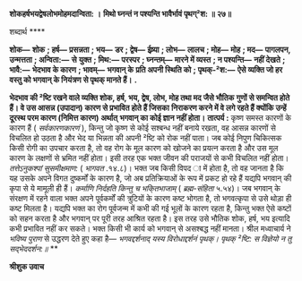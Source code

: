 **शोकहर्षभयद्वेषलोभमोहमदान्विता: ।** **मिथो घ्नन्तं न पश्यन्ति भावैर्भावं पृथग्²श: ॥ २७॥** 

शब्दार्थ **** 

**शोक—** **शोक** **; हर्ष—** **प्रसन्नता** **; भय—** **डर** **; द्वेष—** **ईष्र्या** **; लोभ—** **लालच** **; मोह—** **मोह** **; मद—** **पागलपन, उन्मत्तता** **; अन्विता:—** **से** **युक्त** **; मिथ:—** **परस्पर** **; घ्नन्तम्—** **मारने में व्यस्त** **; न पश्यन्ति—** **नहीं देखते** **; भावै:—** **भेदभाव के कारण** **; भावम्—** **भगवान् के** **प्रति अपनी स्थिति को** **; पृथक्-²श:—** **ऐसे व्यक्ति जो हर वस्तु को भगवान् के नियंत्रण से पृथक् मानते हैं।** **.** 

**भेदभाव की ²ष्टि रखने वाले व्यक्ति शोक, हर्ष, भय, द्वेष, लोभ, मोह तथा मद जैसे भौतिक** **गुणों से समन्वित होते हैं। वे उस आसन्न (उपादान) कारण से प्रभावित होते हैं जिसका** **निराकरण करने में वे लगे रहते हैं क्योंकि उन्हें दूरस्थ परम कारण (निमित्त कारण) अर्थात्** **भगवान् का कोई ज्ञान नहीं होता।** **तात्पर्य :** कृष्ण समस्त कारणों के कारण हैं ( *सर्वकारणकारणं* ), किन्तु जो कृष्ण से कोई सश्बन्ध नहीं बनाये रखता, वह आसन्न कारणों से विचलित हो उठता है और भेद या भिन्नता की अपनी ²ष्टि को रोक नहीं पाता। जब कोई निपुण चिकित्सक किसी रोगी का उपचार करता है, तो वह रोग के मूल कारण को खोजने का प्रयत्न करता है और उस मूल कारण के लक्षणों से भ्रमित नहीं होता। इसी तरह एक भक्त जीवन की पराजयों से कभी विचलित नहीं होता। *तत्तेऽनुकश्पां सुसमीक्षमाण:* ( *भागवत*  .१४.८)। भक्त जब किसी विपद ा में होता है, तो वह जानता है कि यह उसके अपने विगत दुष्कर्मों के कारण है, जो अब प्रतिक्रियाओं के रूप में प्रकट हो रहे हैं यद्यपि भगवान् की कृपा से ये मामूली ही हैं। *कर्माणि निर्दहति किन्तु च भकि्तभाजाम्* ( *ब्रह्म-संहिता* ५.५४)। जब भगवान् के संरक्षण में रहने वाला भक्त अपने पूर्वकर्मों की त्रुटियों के कारण कष्ट भोगता है, तो भगवत्कृपा से उसे थोड़ा ही कष्ट मिलता है। यद्यपि भक्त का रोग पूर्वजन्म में कभी की गई भूलों के कारण रहता है, किन्तु भक्त ऐसे कष्टों को सहन करता है और भगवान् पर पूरी तरह आश्रित रहता है। इस तरह उसे भौतिक शोक, हर्ष, भय इत्यादि कभी प्रभावित नहीं कर सकते। भक्त किसी भी कार्य को भगवान् से असश्बद्ध नहीं मानता। श्रील मध्वाचार्य ने *भविष्य पुराण* से उद्धरण देते हुए कहा है— *भगवद्दर्शनाद् यस्य विरोधाद्दर्शनं पृथक्।* *पृथक् ²ष्टि: स विज्ञेयो न तु सद्भेददर्शन:॥* ** 

**श्रीशुक उवाच** 